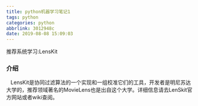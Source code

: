 ```yaml
---
title: python机器学习笔记1
tags: python
categories: python
abbrlink: 3012948c
date: 2019-08-08 15:09:03
---
```

推荐系统学习:LensKit
<!--more-->
### 介绍

   LensKit是协同过滤算法的一个实现和一组校准它们的工具，开发者是明尼苏达大学的，推荐领域著名的MovieLens也是出自这个大学。详细信息请去LenSkit官方网站或者wiki查阅。






 